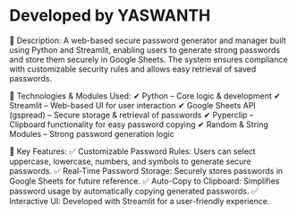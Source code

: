 # Developed by YASWANTH
📌 Description:
A web-based secure password generator and manager built using Python and Streamlit, enabling users to generate strong passwords and store them securely in Google Sheets. The system ensures compliance with customizable security rules and allows easy retrieval of saved passwords.

📌 Technologies & Modules Used:
✔ Python – Core logic & development
✔ Streamlit – Web-based UI for user interaction
✔ Google Sheets API (gspread) – Secure storage & retrieval of passwords
✔ Pyperclip – Clipboard functionality for easy password copying
✔ Random & String Modules – Strong password generation logic

📌 Key Features:
✅ Customizable Password Rules: Users can select uppercase, lowercase, numbers, and symbols to generate secure passwords.
✅ Real-Time Password Storage: Securely stores passwords in Google Sheets for future reference.
✅ Auto-Copy to Clipboard: Simplifies password usage by automatically copying generated passwords.
✅ Interactive UI: Developed with Streamlit for a user-friendly experience.
